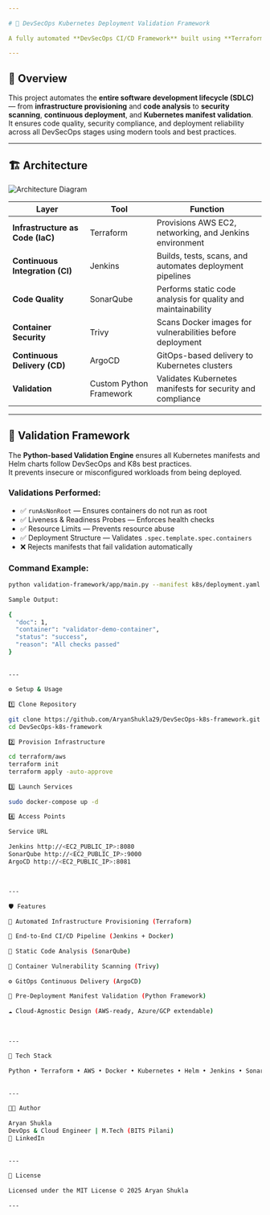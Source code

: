 ```yaml
---
 
# 🚀 DevSecOps Kubernetes Deployment Validation Framework  
 
A fully automated **DevSecOps CI/CD Framework** built using **Terraform, Jenkins, SonarQube, Trivy, ArgoCD, and a Custom Kubernetes Validation Engine** to ensure secure, scalable, and reliable cloud-native application delivery.  
 
---
```

 
## 🧠 Overview  
 
This project automates the **entire software development lifecycle (SDLC)** — from **infrastructure provisioning** and **code analysis** to **security scanning**, **continuous deployment**, and **Kubernetes manifest validation**.  
It ensures code quality, security compliance, and deployment reliability across all DevSecOps stages using modern tools and best practices.  
 
---
 
## 🏗️ Architecture  
 
![Architecture Diagram](docs/architecture.png)  
 
| Layer | Tool | Function |
|-------|------|-----------|
| **Infrastructure as Code (IaC)** | Terraform | Provisions AWS EC2, networking, and Jenkins environment |
| **Continuous Integration (CI)** | Jenkins | Builds, tests, scans, and automates deployment pipelines |
| **Code Quality** | SonarQube | Performs static code analysis for quality and maintainability |
| **Container Security** | Trivy | Scans Docker images for vulnerabilities before deployment |
| **Continuous Delivery (CD)** | ArgoCD | GitOps-based delivery to Kubernetes clusters |
| **Validation** | Custom Python Framework | Validates Kubernetes manifests for security and compliance |
 
---
 
## 🧩 Validation Framework  
 
The **Python-based Validation Engine** ensures all Kubernetes manifests and Helm charts follow DevSecOps and K8s best practices.  
It prevents insecure or misconfigured workloads from being deployed.  
 
### Validations Performed:
- ✅ `runAsNonRoot` — Ensures containers do not run as root  
- ✅ Liveness & Readiness Probes — Enforces health checks  
- ✅ Resource Limits — Prevents resource abuse  
- ✅ Deployment Structure — Validates `.spec.template.spec.containers`  
- ❌ Rejects manifests that fail validation automatically  
 
### **Command Example:**  
```bash
python validation-framework/app/main.py --manifest k8s/deployment.yaml
 
Sample Output:
 
{
  "doc": 1,
  "container": "validator-demo-container",
  "status": "success",
  "reason": "All checks passed"
}
 
 
---
 
⚙️ Setup & Usage
 
1️⃣ Clone Repository
 
git clone https://github.com/AryanShukla29/DevSecOps-k8s-framework.git
cd DevSecOps-k8s-framework
 
2️⃣ Provision Infrastructure
 
cd terraform/aws
terraform init
terraform apply -auto-approve
 
3️⃣ Launch Services
 
sudo docker-compose up -d
 
4️⃣ Access Points
 
Service URL
 
Jenkins http://<EC2_PUBLIC_IP>:8080
SonarQube http://<EC2_PUBLIC_IP>:9000
ArgoCD http://<EC2_PUBLIC_IP>:8081
 
 
 
---
 
🛡️ Features
 
🚀 Automated Infrastructure Provisioning (Terraform)
 
🔄 End-to-End CI/CD Pipeline (Jenkins + Docker)
 
🧩 Static Code Analysis (SonarQube)
 
🧠 Container Vulnerability Scanning (Trivy)
 
⚙️ GitOps Continuous Delivery (ArgoCD)
 
🧾 Pre-Deployment Manifest Validation (Python Framework)
 
☁️ Cloud-Agnostic Design (AWS-ready, Azure/GCP extendable)
 
 
 
---
 
🧠 Tech Stack
 
Python • Terraform • AWS • Docker • Kubernetes • Helm • Jenkins • SonarQube • Trivy • ArgoCD
 
 
---
 
👨‍💻 Author
 
Aryan Shukla
DevOps & Cloud Engineer | M.Tech (BITS Pilani)
📧 LinkedIn
 
 
---
 
📜 License
 
Licensed under the MIT License © 2025 Aryan Shukla
 
---

